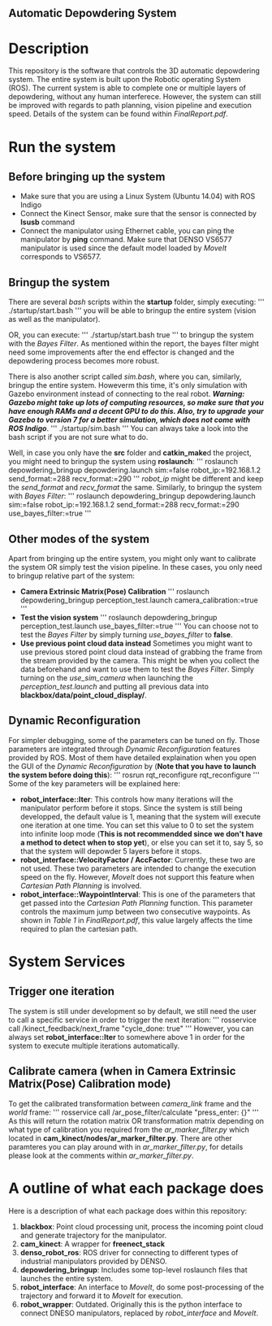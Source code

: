 <!-- README for Automatic Depowdering System -->
<!-- Author:      Bosch Tang -->
<!-- Email:       booooooshat1994@gmail.com -->

Automatic Depowdering System
---

# Description 
This repository is the software that controls the 3D automatic depowdering system. The entire system is built upon the Robotic operating System (ROS). The current system is able to complete one or multiple layers of depowdering, without any human interferece. However, the system can still be improved with regards to path planning, vision pipeline and execution speed. Details of the system can be found within _FinalReport.pdf_.

# Run the system
## Before bringing up the system
+ Make sure that you are using a Linux System (Ubuntu 14.04) with ROS Indigo
+ Connect the Kinect Sensor, make sure that the sensor is connected by **lsusb** command
+ Connect the manipulator using Ethernet cable, you can ping the manipulator by **ping** command. Make sure that DENSO VS6577 manipulator is used since the default model loaded by _MoveIt_ corresponds to VS6577.

## Bringup the system
There are several _bash_ scripts within the **startup** folder, simply executing:
'''
./startup/start.bash
'''
you will be able to bringup the entire system (vision as well as the manipulator).

OR, you can execute:
'''
./startup/start.bash true
'''
to bringup the system with the _Bayes Filter_. As mentioned within the report, the bayes filter might need some improvements after the end effector is changed and the depowdering process becomes more robust.

There is also another script called _sim.bash_, where you can, similarly, bringup the entire system. Howeverm this time, it's only simulation with Gazebo environment instead of connecting to the real robot. _**Warning: Gazebo might take up lots of computing resources, so make sure that you have enough RAMs and a decent GPU to do this. Also, try to upgrade your Gazebo to version 7 for a better simulation, which does not come with ROS Indigo**_.
'''
./startup/sim.bash
'''
You can always take a look into the bash script if you are not sure what to do.

Well, in case you only have the **src** folder and **catkin_make**d the project, you might need to bringup the system using **roslaunch**:
'''
roslaunch depowdering_bringup depowdering.launch sim:=false robot_ip:=192.168.1.2 send_format:=288 recv_format:=290
'''
_robot_ip_ might be different and keep the _send_format_ and _recv_format_ the same.
Similarly, to bringup the system with _Bayes Filter_:
'''
roslaunch depowdering_bringup depowdering.launch sim:=false robot_ip:=192.168.1.2 send_format:=288 recv_format:=290 use_bayes_filter:=true
'''

## Other modes of the system
Apart from bringing up the entire system, you might only want to calibrate the system OR simply test the vision pipeline. In these cases, you only need to bringup relative part of the system:
+ **Camera Extrinsic Matrix(Pose) Calibration**
'''
roslaunch depowdering_bringup perception_test.launch camera_calibration:=true
'''
+ **Test the vision system**
'''
roslaunch depowdering_bringup perception_test.launch use_bayes_filter:=true
'''
You can choose not to test the _Bayes Filter_ by simply turning _use_bayes_filter_ to **false**.
+ **Use previous point cloud data instead**
Sometimes you might want to use previous stored point cloud data instead of grabbing the frame from the stream provided by the camera. This might be when you collect the data beforehand and want to use them to test the _Bayes Filter_. Simply turning on the _use_sim_camera_ when launching the _perception_test.launch_ and putting all previous data into **blackbox/data/point_cloud_display/**.

## Dynamic Reconfiguration
For simpler debugging, some of the parameters can be tuned on fly. Those parameters are integrated through _Dynamic Reconfiguration_ features provided by ROS. Most of them have detailed explaination when you open the GUI of the _Dynamic Reconfiguration_ by (**Note that you have to launch the system before doing this**):
'''
rosrun rqt_reconfigure rqt_reconfigure
'''
Some of the key parameters will be explained here:
+ **robot_interface::Iter**: This controls how many iterations will the manipulator perform before it stops. Since the system is still being developped, the default value is 1, meaning that the system will execute one iteration at one time. You can set this value to 0 to set the system into infinite loop mode (**This is not recommendded since we don't have a method to detect when to stop yet**), or else you can set it to, say 5, so that the system will depowder 5 layers before it stops.
+ **robot_interface::VelocityFactor / AccFactor**: Currently, these two are not used. These two parameters are intended to change the execution speed on the fly. However, _MoveIt_ does not support this feature when _Cartesian Path Planning_ is involved.
+ **robot_interface::WaypointInterval**: This is one of the parameters that get passed into the _Cartesian Path Planning_ function. This parameter controls the maximum jump between two consecutive waypoints. As shown in _Table 1_ in _FinalReport.pdf_, this value largely affects the time required to plan the cartesian path.

# System Services
## Trigger one iteration
The system is still under development so by default, we still need the user to call a specific service in order to trigger the next iteration:
'''
rosservice call /kinect_feedback/next_frame "cycle_done: true"
'''
However, you can always set **robot_interface::Iter** to somewhere above 1 in order for the system to execute multiple iterations automatically.

## Calibrate camera (when in Camera Extrinsic Matrix(Pose) Calibration mode)
To get the calibrated transformation between _camera_link_ frame and the _world_ frame:
'''
rosservice call /ar_pose_filter/calculate "press_enter: {}"
'''
As this will return the rotation matrix OR transformation matrix depending on what type of calibration you required from the _ar_marker_filter.py_ which located in **cam_kinect/nodes/ar_marker_filter.py**. There are other paramteres you can play around with in _ar_marker_filter.py_, for details please look at the comments within _ar_marker_filter.py_.

# A outline of what each package does
Here is a description of what each package does within this repository:
1. **blackbox**: Point cloud processing unit, process the incoming point cloud and generate trajectory for the manipulator.
2. **cam_kinect**: A wrapper for **freenect_stack**
3. **denso_robot_ros**: ROS driver for connecting to different types of industrial manipulators provided by DENSO.
4. **depowdering_bringup**: Includes some top-level roslaunch files that launches the entire system.
5. **robot_interface**: An interface to _MoveIt_, do some post-processing of the trajectory and forward it to _MoveIt_ for execution.
6. **robot_wrapper**: Outdated. Originally this is the python interface to connect DNESO manipulators, replaced by _robot_interface_ and _MoveIt_.
